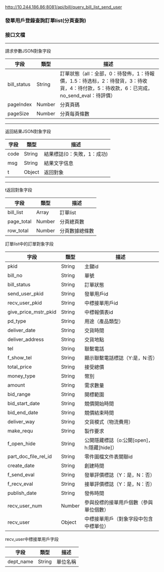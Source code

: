 http://10.244.186.86:8081/api/bill/query_bill_list_send_user

### 發單用戶登錄查詢訂單list(分頁查詢)

### 接口文檔

***

請求參數JSON對象字段

| 字段        | 類型   | 描述                                                         |
| ----------- | ------ | ------------------------------------------------------------ |
| bill_status | String | 訂單狀態（all：全部，0：待發佈，1：待報價，1.5：待选标，2：待發貨，3：待收貨，4：待付款，5：待收款，6：已完成，no_send_eval：待評價） |
| pageIndex   | Number | 分頁頁碼                                                     |
| pageSize    | Number | 分頁每頁條數                                                 |

***

返回結果JSON對象字段

| 字段 | 類型   | 描述                       |
| ---- | ------ | -------------------------- |
| code | String | 結果標誌(0：失敗，1：成功) |
| msg  | String | 結果文字信息               |
| t    | Object | 返回對象                   |

***

t返回對象字段

| 字段       | 類型   | 描述           |
| ---------- | ------ | -------------- |
| bill_list  | Array  | 訂單list       |
| page_total | Number | 分頁總頁數     |
| row_total  | Number | 分頁數據總條數 |

  訂單list中的訂單對象字段

| 字段                 | 類型   | 描述                                       |
| -------------------- | ------ | ------------------------------------------ |
| pkid                 | String | 主鍵id                                     |
| bill_no              | String | 單號                                       |
| bill_status          | String | 訂單狀態                                   |
| send_user_pkid       | String | 發單用戶id                                 |
| recv_user_pkid       | String | 中標接單用戶id                             |
| give_price_mstr_pkid | String | 中標報價表id                               |
| pd_type              | String | 用途（產品類型）                           |
| deliver_date         | String | 交貨時間                                   |
| deliver_address      | String | 交貨地點                                   |
| tel                  | String | 聯繫電話                                   |
| f_show_tel           | String | 顯示聯繫電話標誌（Y:是，N:否）             |
| total_price          | String | 接受總價                                   |
| money_type           | String | 幣別                                       |
| amount               | String | 需求數量                                   |
| bid_range            | String | 開標範圍                                   |
| bid_start_date       | String | 競價開始時間                               |
| bid_end_date         | String | 競價結束時間                               |
| deliver_way          | String | 交貨模式（物流費用）                       |
| make_requ            | String | 製作要求                                   |
| f_open_hide          | String | 公開隱藏標誌（o:公開[open]，h:隱藏[hide]） |
| part_doc_file_rel_id | String | 零件圖檔文件表關聯id                       |
| create_date          | String | 創建時間                                   |
| f_send_eval          | String | 發單評價標誌（Y：是，N：否）               |
| f_recv_eval          | String | 接單評價標誌（Y：是，N：否）               |
| publish_date         | String | 發佈時間                                   |
| recv_user_num        | Number | 參與投標的接單用戶個數（參與單位個數）     |
| recv_user            | Object | 中標接單用戶（對象字段中包含中標單位）     |

recv_user中標接單用戶字段

| 字段      | 類型   | 描述     |
| --------- | ------ | -------- |
| dept_name | String | 單位名稱 |

